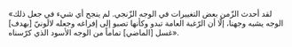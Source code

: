 «لقد أحدث الزّمن بعض التغييرات في الوجه الزّنجي. لم ينجح أي شيء في جعل ذلك الوجه يشبه وجهنا، إلّا أن الرّغبة العامة تبدو وكأنها تصبو إلى إفراغه وجعله لالَونيّ [بهدف] غسل [الماضي] تماماً من الوجه الأسود الذي كرّسناه».
